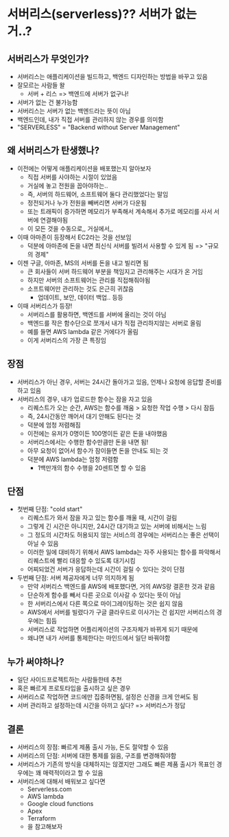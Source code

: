 # 서버리스(serverless)?? 서버가 없는 거..?

## 서버리스가 무엇인가?

- 서버리스는 애플리케이션을 빌드하고, 백엔드 디자인하는 방법을 바꾸고 있음
- 잘모르는 사람들 왈
  - 서버 + 리스 => 백엔드에 서버가 없구나!
- 서버가 없는 건 불가능함
- 서버리스는 서버가 없는 백엔드라는 뜻이 아님
- 백엔드인데, 내가 직접 서버를 관리하지 않는 경우를 의미함
- "SERVERLESS" = "Backend without Server Management"

## 왜 서버리스가 탄생했나?

- 이전에는 어떻게 애플리케이션을 배포했는지 알아보자
  - 직접 서버를 사야하는 시절이 있었음
  - 거실에 놓고 전원을 꼽아야하는..
  - 즉, 서버의 하드웨어, 소프트웨어 둘다 관리했었다는 말임
  - 정전되거나 누가 전원을 빼버리면 서버가 다운됨
  - 또는 트래픽이 증가하면 메모리가 부족해서 계속해서 추가로 메모리를 사서 서버에 연결해야됨
  - 이 모든 것을 수동으로,, 거실에서,,
- 이때 아마존이 등장해서 EC2라는 것을 선보임
  - 덕분에 아마존에 돈을 내면 최신식 서버를 빌려서 사용할 수 있게 됨 => "규모의 경제"
- 이젠 구글, 아마존, MS의 서버를 돈을 내고 빌리면 됨
  - 큰 회사들이 서버 하드웨어 부분을 책임지고 관리해주는 시대가 온 거임
  - 하지만 서버의 소프트웨어는 관리를 직접해줘야됨
  - 소프트웨어만 관리하는 것도 은근히 귀찮음
    - 업데이트, 보안, 데이터 백업.. 등등
- 이때 서버리스가 등장!
  - 서버리스를 활용하면, 백엔드를 서버에 올리는 것이 아님
  - 백엔드를 작은 함수단으로 쪼개서 내가 직접 관리하지않는 서버로 올림
  - 예를 들면 AWS lambda 같은 거에다가 올림
  - 이게 서버리스의 가장 큰 특징임

## 장점

- 서버리스가 아닌 경우, 서버는 24시간 돌아가고 있음, 언제나 요청에 응답할 준비를 하고 있음
- 서버리스의 경우, 내가 업로드한 함수는 잠을 자고 있음
  - 리퀘스트가 오는 순간, AWS는 함수를 깨움 > 요청한 작업 수행 > 다시 잠듬
  - 즉, 24시간동안 깨어서 대기 안해도 된다는 것
  - 덕분에 엄청 저렴해짐
  - 이전에는 유저가 0명이든 100명이든 같은 돈을 내야했음
  - 서버리스에서는 수행한 함수만큼만 돈을 내면 됨!
  - 아무 요청이 없어서 함수가 잠이들면 돈을 안내도 되는 것
  - 덕분에 AWS lambda는 엄청 저렴함
    - 1백만개의 함수 수행을 20센트면 할 수 있음

## 단점

- 첫번째 단점: "cold start"
  - 리퀘스트가 와서 잠을 자고 있는 함수를 깨울 때, 시간이 걸림
  - 그렇게 긴 시간은 아니지만, 24시간 대기하고 있는 서버에 비해서는 느림
  - 그 정도의 시간차도 허용되지 않는 서비스의 경우에는 서버리스는 좋은 선택이 아닐 수 있음
  - 이러한 일에 대비하기 위해서 AWS lambda는 자주 사용되는 함수를 파악해서 리퀘스트에 빨리 대응할 수 있도록 대기시킴
  - 어찌되었건 서버가 응답하는데 시간이 걸릴 수 있다는 것이 단점
- 두번째 단점: 서버 제공자에게 너무 의지하게 됨
  - 만약 서버리스 백엔드를 AWS에 배포했다면, 거의 AWS랑 결혼한 것과 같음
  - 단순하게 함수를 빼서 다른 곳으로 이사갈 수 있다는 뜻이 아님
  - 한 서버리스에서 다른 쪽으로 마이그레이팅하는 것은 쉽지 않음
  - AWS에서 서버를 빌렸다가 구글 클라우드로 이사가는 건 쉽지만 서버리스의 경우에는 힘듬
  - 서버리스로 작업하면 어플리케이션의 구조자체가 바뀌게 되기 때문에
  - 왜냐면 내가 서버를 통제한다는 마인드에서 일단 바꿔야함

## 누가 써야하나?

- 일단 사이드프로젝트하는 사람들한테 추천
- 혹은 빠르게 프로토타입을 출시하고 싶은 경우
- 서버리스로 작업하면 코드에만 집중하면됨, 설정은 신경을 크게 안써도 됨
- 서버 관리하고 설정하는데 시간을 아끼고 싶다? => 서버리스가 정답



## 결론

- 서버리스의 장점: 빠르게 제품 출시 가능, 돈도 절약할 수 있음
- 서버리스의 단점: 서버에 대한 통제를 잃음, 구조를 변경해줘야함
- 서버리스가 기존의 방식을 대체하지는 않겠지만 그래도 빠른 제품 출시가 목표인 경우에는 꽤 매력적이라고 할 수 있음
- 서버리스에 대해서 배워보고 싶다면
  - Serverless.com
  - AWS lambda
  - Google cloud functions
  - Apex
  - Terraform
  - 을 참고해보자



